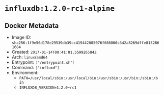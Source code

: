 # `influxdb:1.2.0-rc1-alpine`

## Docker Metadata

- Image ID: `sha256:1f9e56d178e29539db39cc419442005076f608060c342a8269dffe8132861684`
- Created: `2017-01-14T00:41:01.559926584Z`
- Arch: `linux`/`amd64`
- Entrypoint: `["/entrypoint.sh"]`
- Command: `["influxd"]`
- Environment:
  - `PATH=/usr/local/sbin:/usr/local/bin:/usr/sbin:/usr/bin:/sbin:/bin`
  - `INFLUXDB_VERSION=1.2.0~rc1`
